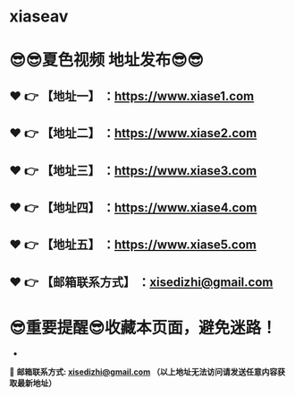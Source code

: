 # xiaseav
:sunglasses::sunglasses:夏色视频 地址发布:sunglasses::sunglasses:
==
:heart: :point_right: 【地址一】 ：https://www.xiase1.com
------
:heart: :point_right: 【地址二】 ：https://www.xiase2.com
------
:heart: :point_right: 【地址三】 ：https://www.xiase3.com
------
:heart: :point_right: 【地址四】 ：https://www.xiase4.com
------
:heart: :point_right: 【地址五】 ：https://www.xiase5.com
------
:heart: :point_right: 【邮箱联系方式】 ：xisedizhi@gmail.com
------
:sunglasses:重要提醒:sunglasses:收藏本页面，避免迷路！
==

-

:e-mail: __邮箱联系方式: xisedizhi@gmail.com （以上地址无法访问请发送任意内容获取最新地址）__
